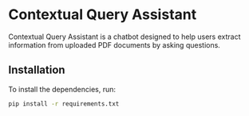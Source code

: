 # Contextual Query Assistant

Contextual Query Assistant is a chatbot designed to help users extract information from uploaded PDF documents by asking questions.

## Installation

To install the dependencies, run:

```bash
pip install -r requirements.txt


